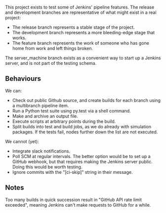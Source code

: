 This project exists to test some of Jenkins' pipeline features. The release and
development branches are representative of what might exist in a real project:

 - The release branch represents a stable stage of the project.
 - The development branch represents a more bleeding-edge stage that works.
 - The feature branch represents the work of someone who has gone home from
   work and left things broken.

The server_machine branch exists as a convenient way to start up a Jenkins
server, and is not part of the testing schema.

Behaviours
----------

We can:

 - Check out public Github source, and create builds for each branch using a
   multibranch pipeline item.
 - Run a Python test suite using py.test via a shell command.
 - Make and archive an output file.
 - Execute scripts at arbitrary points during the build.
 - Split builds into test and build jobs, as we do already with simulation
   packages. If the tests fail, nodes further down the list are not executed.

We cannot (yet):

 - Integrate slack notifications.
 - Poll SCM at regular intervals. The better option would be to set up a GitHub
   webhook, but that requires making the Jenkins server public. Doing this
   would be worth testing.
 - Ignore commits with the "[ci-skip]" string in their message.

Notes
-----

Too many builds in quick succession result in "GitHub API rate limit exceeded",
meaning Jenkins can't make requests to GitHub for a while.